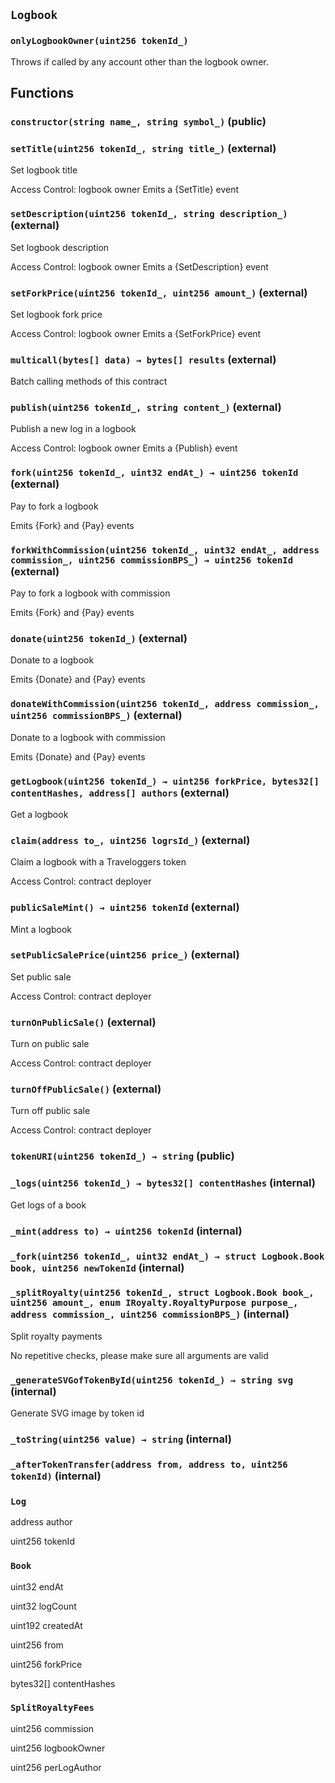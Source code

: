 ## `Logbook`

### `onlyLogbookOwner(uint256 tokenId_)`

Throws if called by any account other than the logbook owner.

## Functions

### `constructor(string name_, string symbol_)` (public)

### `setTitle(uint256 tokenId_, string title_)` (external)

Set logbook title

Access Control: logbook owner
Emits a {SetTitle} event

### `setDescription(uint256 tokenId_, string description_)` (external)

Set logbook description

Access Control: logbook owner
Emits a {SetDescription} event

### `setForkPrice(uint256 tokenId_, uint256 amount_)` (external)

Set logbook fork price

Access Control: logbook owner
Emits a {SetForkPrice} event

### `multicall(bytes[] data) → bytes[] results` (external)

Batch calling methods of this contract

### `publish(uint256 tokenId_, string content_)` (external)

Publish a new log in a logbook

Access Control: logbook owner
Emits a {Publish} event

### `fork(uint256 tokenId_, uint32 endAt_) → uint256 tokenId` (external)

Pay to fork a logbook

Emits {Fork} and {Pay} events

### `forkWithCommission(uint256 tokenId_, uint32 endAt_, address commission_, uint256 commissionBPS_) → uint256 tokenId` (external)

Pay to fork a logbook with commission

Emits {Fork} and {Pay} events

### `donate(uint256 tokenId_)` (external)

Donate to a logbook

Emits {Donate} and {Pay} events

### `donateWithCommission(uint256 tokenId_, address commission_, uint256 commissionBPS_)` (external)

Donate to a logbook with commission

Emits {Donate} and {Pay} events

### `getLogbook(uint256 tokenId_) → uint256 forkPrice, bytes32[] contentHashes, address[] authors` (external)

Get a logbook

### `claim(address to_, uint256 logrsId_)` (external)

Claim a logbook with a Traveloggers token

Access Control: contract deployer

### `publicSaleMint() → uint256 tokenId` (external)

Mint a logbook

### `setPublicSalePrice(uint256 price_)` (external)

Set public sale

Access Control: contract deployer

### `turnOnPublicSale()` (external)

Turn on public sale

Access Control: contract deployer

### `turnOffPublicSale()` (external)

Turn off public sale

Access Control: contract deployer

### `tokenURI(uint256 tokenId_) → string` (public)

### `_logs(uint256 tokenId_) → bytes32[] contentHashes` (internal)

Get logs of a book

### `_mint(address to) → uint256 tokenId` (internal)

### `_fork(uint256 tokenId_, uint32 endAt_) → struct Logbook.Book book, uint256 newTokenId` (internal)

### `_splitRoyalty(uint256 tokenId_, struct Logbook.Book book_, uint256 amount_, enum IRoyalty.RoyaltyPurpose purpose_, address commission_, uint256 commissionBPS_)` (internal)

Split royalty payments

No repetitive checks, please make sure all arguments are valid

### `_generateSVGofTokenById(uint256 tokenId_) → string svg` (internal)

Generate SVG image by token id

### `_toString(uint256 value) → string` (internal)

### `_afterTokenTransfer(address from, address to, uint256 tokenId)` (internal)

### `Log`

address
author

uint256
tokenId

### `Book`

uint32
endAt

uint32
logCount

uint192
createdAt

uint256
from

uint256
forkPrice

bytes32[]
contentHashes

### `SplitRoyaltyFees`

uint256
commission

uint256
logbookOwner

uint256
perLogAuthor
